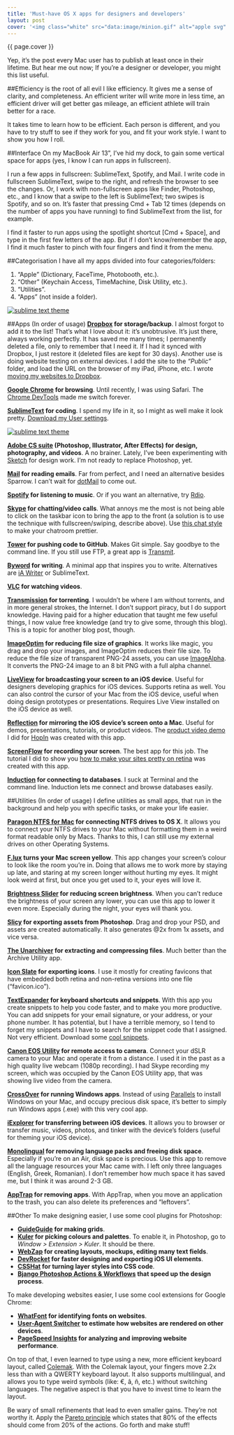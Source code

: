 ```yaml
---
title: 'Must-have OS X apps for designers and developers'
layout: post
cover: '<img class="white" src="data:image/minion.gif" alt="apple svg" />'
---
```

{{ page.cover }}

Yep, it’s the post every Mac user has to publish at least once in their lifetime. But hear me out now; If you’re a designer or developer, you might this list useful.
<!--more-->

##Efficiency is the root of all evil
I like efficiency. It gives me a sense of clarity, and completeness. An efficient writer will write more in less time, an efficient driver will get better gas mileage, an efficient athlete will train better for a race.

It takes time to learn how to be efficient. Each person is different, and you have to try stuff to see if they work for you, and fit your work style. I want to show you how I roll.

##Interface
On my MacBook Air 13”, I’ve hid my dock, to gain some vertical space for apps (yes, I know I can run apps in fullscreen). 

I run a few apps in fullscreen: SublimeText, Spotify, and Mail. I write code in fullscreen SublimeText, swipe to the right, and refresh the browser to see the changes. Or, I work with non-fullscreen apps like Finder, Photoshop, etc., and I know that a swipe to the left is SublimeText; two swipes is Spotify, and so on. It’s faster that pressing Cmd + Tab 12 times (depends on the number of apps you have running) to find SublimeText from the list, for example.

I find it faster to run apps using the spotlight shortcut [Cmd + Space], and type in the first few letters of the app. But if I don’t know/remember the app, I find it much faster to pinch with four fingers and find it from the menu.

##Categorisation
I have all my apps divided into four categories/folders: 

1. “Apple” (Dictionary, FaceTime, Photobooth, etc.).
2. “Other” (Keychain Access, TimeMachine, Disk Utility, etc.).
3. “Utilities”.
4. “Apps” (not inside a folder).

<a href="{{relative}}/images/blog/assets/menu-apps.jpg" class="img" target="_blank"><img src="{{relative}}/images/blog/assets/menu-apps.jpg" alt="sublime text theme" /></a>

##Apps (In order of usage)
**[Dropbox](http://dropbox.com/) for storage/backup**. I almost forgot to add it to the list! That’s what I love about it: it’s unobtrusive. It’s just there, always working perfectly. It has saved me many times; I permanently deleted a file, only to remember that I need it. If I had it synced with Dropbox, I just restore it (deleted files are kept for 30 days). Another use is doing website testing on external devices. I add the site to the *“Public”* folder, and load the URL on the browser of my iPad, iPhone, etc. I wrote [moving my websites to Dropbox](http://sicanstudios.com/post/guide-hosting-website-dropbox-github/).

**[Google Chrome](http://www.google.com/chrome/) for browsing**. Until recently, I was using Safari. The [Chrome DevTools](http://discover-devtools.codeschool.com/) made me switch forever.

**[SublimeText](http://www.sublimetext.com/) for coding**. I spend my life in it, so I might as well make it look pretty. [Download my User settings](https://gist.github.com/sican/5248905).

<a href="{{relative}}/images/blog/assets/sublime-theme.png" class="img" target="_blank"><img src="{{relative}}/images/blog/assets/sublime-theme.png" alt="sublime text theme" /></a>

**[Adobe CS suite](http://www.adobe.com/) (Photoshop, Illustrator, After Effects) for design, photography, and videos**. A no brainer. Lately, I’ve been experimenting with [Sketch](http://www.bohemiancoding.com/sketch/) for design work. I’m not ready to replace Photoshop, yet.

**[Mail](http://www.apple.com/support/mail/) for reading emails**. Far from perfect, and I need an alternative besides Sparrow. I can’t wait for [dotMail](http://dotmailapp.com/) to come out.

**[Spotify](https://www.spotify.com) for listening to music**. Or if you want an alternative, try [Rdio]().

**[Skype](http://www.skype.com) for chatting/video calls**. What annoys me the most is not being able to click on the taskbar icon to bring the app to the front (a solution is to use the technique with fullscreen/swiping, describe above). Use [this chat style](http://media.miekd.com/brief) to make your chatroom prettier.

**[Tower](http://www.git-tower.com/) for pushing code to GitHub**. Makes Git simple. Say goodbye to the command line. If you still use FTP, a great app is [Transmit](http://panic.com/transmit/).

**[Byword](http://bywordapp.com/) for writing**. A minimal app that inspires you to write. Alternatives are [iA Writer](http://www.iawriter.com/mac/) or SublimeText.

**[VLC](http://www.videolan.org/vlc/index.html) for watching videos**.

**[Transmission](http://www.transmissionbt.com/) for torrenting**. I wouldn’t be where I am without torrents, and in more general strokes, the Internet. I don’t support piracy, but I do support knowledge. Having paid for a higher education that taught me few useful things, I now value free knowledge (and try to give some, through this blog). This is a topic for another blog post, though.

**[ImageOptim](http://imageoptim.com/) for reducing file size of graphics**. It works like magic, you drag and drop your images, and ImageOptim reduces their file size. To reduce the file size of transparent PNG-24 assets, you can use [ImageAlpha](http://pngmini.com/). It converts the PNG-24 image to an 8 bit PNG with a full alpha channel.

**[LiveView](http://www.zambetti.com/projects/liveview/) for broadcasting your screen to an iOS device**. Useful for designers developing graphics for iOS devices. Supports retina as well. You can also control the cursor of your Mac from the iOS device, useful when doing design prototypes or presentations. Requires Live View installed on the iOS device as well.

**[Reflection](http://www.reflectorapp.com/) for mirroring the iOS device’s screen onto a Mac**. Useful for demos, presentations, tutorials, or product videos. The [product video demo](http://vimeo.com/60272579) I did for [HopIn](https://hop.in/) was created with this app.

**[ScreenFlow](http://www.telestream.net/screenflow/) for recording your screen**. The best app for this job. The tutorial I did to show you [how to make your sites pretty on retina](http://vimeo.com/59101559) was created with this app.

**[Induction](http://inductionapp.com/) for connecting to databases**. I suck at Terminal and the command line. Induction lets me connect and browse databases easily.


##Utilities (In order of usage)
I define utilities as small apps, that run in the background and help you with specific tasks, or make your life easier.

**[Paragon NTFS for Mac](http://www.paragon-software.com/home/ntfs-mac/) for connecting NTFS drives to OS X**. It allows you to connect your NTFS drives to your Mac without formatting them in a weird format readable only by Macs. Thanks to this, I can still use my external drives on other Operating Systems.

**[F.lux](http://stereopsis.com/flux/) turns your Mac screen yellow**. This app changes your screen’s colour to look like the room you’re in. Doing that allows me to work more by staying up late, and staring at my screen longer without hurting my eyes. It might look weird at first, but once you get used to it, your eyes will love it.

**[Brightness Slider](http://actproductions.net/brightness-slider/) for reducing screen brightness**. When you can’t reduce the brightness of your screen any lower, you can use this app to lower it even more. Especially during the night, your eyes will thank you.

**[Slicy](http://macrabbit.com/slicy/) for exporting assets from Photoshop**. Drag and drop your PSD, and assets are created automatically. It also generates @2x from 1x assets, and vice versa. 

**[The Unarchiver](http://wakaba.c3.cx/s/apps/unarchiver.html) for extracting and compressing files**. Much better than the Archive Utility app.

**[Icon Slate](http://www.kodlian.com/apps/icon-slate) for exporting icons**. I use it mostly for creating favicons that have embedded both retina and non-retina versions into one file (“favicon.ico”).

**[TextExpander](http://smilesoftware.com/TextExpander/index.html) for keyboard shortcuts and snippets**. With this app you create snippets to help you code faster, and to make you more productive. You can add snippets for your email signature, or your address, or your phone number. It has potential, but I have a terrible memory, so I tend to forget my snippets and I have to search for the snippet code that I assigned. Not very efficient. Download some [cool snippets](https://github.com/JoshuaJones/TextExpander-Snippets).

**[Canon EOS Utility](http://www.makeuseof.com/tag/download-canon-eos-utility-lose-installation-cd-mac/) for remote access to camera**. Connect your dSLR camera to your Mac and operate it from a distance. I used it in the past as a high quality live webcam (1080p recording). I had Skype recording my screen, which was occupied by the Canon EOS Utility app, that was showing live video from the camera.

**[CrossOver](http://www.codeweavers.com/products/) for running Windows apps**. Instead of using [Parallels](http://www.parallels.com/) to install Windows on your Mac, and occupy precious disk space, it’s better to simply run Windows apps (.exe) with this very cool app. 

**[iExplorer](http://www.macroplant.com/iexplorer/) for transferring between iOS devices**. It allows you to browser or transfer music, videos, photos, and tinker with the device’s folders (useful for theming your iOS device).

**[Monolingual](http://monolingual.sourceforge.net/) for removing language packs and freeing disk space**. Especially if you’re on an Air, disk space is precious. Use this app to remove all the language resources your Mac came with. I left only three languages (English, Greek, Romanian). I don’t remember how much space it has saved me, but I think it was around 2-3 GB.

**[AppTrap](http://onnati.net/apptrap/) for removing apps**. With AppTrap, when you move an application to the trash, you can also delete its preferences and “leftovers”.

##Other
To make designing easier, I use some cool plugins for Photoshop:

- **[GuideGuide](http://guideguide.me/) for making grids**.
- **[Kuler](http://www.adobe.com/products/kuler.html) for picking colours and palettes**. To enable it, in Photoshop, go to *Window > Extension > Kuler*. It should be there.
- **[WebZap](http://webzap.uiparade.com/) for creating layouts, mockups, editing many text fields**.
- **[DevRocket](http://devrocket.uiparade.com/) for faster designing and exporting iOS UI elements**.
- **[CSSHat](http://csshat.com/) for turning layer styles into CSS code**.
- **[Bjango Photoshop Actions & Workflows](http://bjango.com/articles/actions/) that speed up the design process**.

To make developing websites easier, I use some cool extensions for Google Chrome:

- **[WhatFont](https://chrome.google.com/webstore/detail/whatfont/) for identifying fonts on websites**.
- **[User-Agent Switcher](https://chrome.google.com/webstore/detail/user-agent-switcher-for-c/) to estimate how websites are rendered on other devices**.
- **[PageSpeed Insights](https://chrome.google.com/webstore/detail/pagespeed-insights-by-goo/) for analyzing and improving website performance**.

On top of that, I even learned to type using a new, more efficient keyboard layout, called [Colemak](http://colemak.com/). With the Colemak layout, your fingers move 2.2x less than with a QWERTY keyboard layout. It also supports multilingual, and allows you to type weird symbols (like: €, â, ñ, etc.) without switching languages. The negative aspect is that you have to invest time to learn the layout. 

Be wary of small refinements that lead to even smaller gains. They’re not worthy it. Apply the [Pareto principle](http://en.wikipedia.org/wiki/Pareto_principle) which states that 80% of the effects should come from 20% of the actions. Go forth and make stuff!